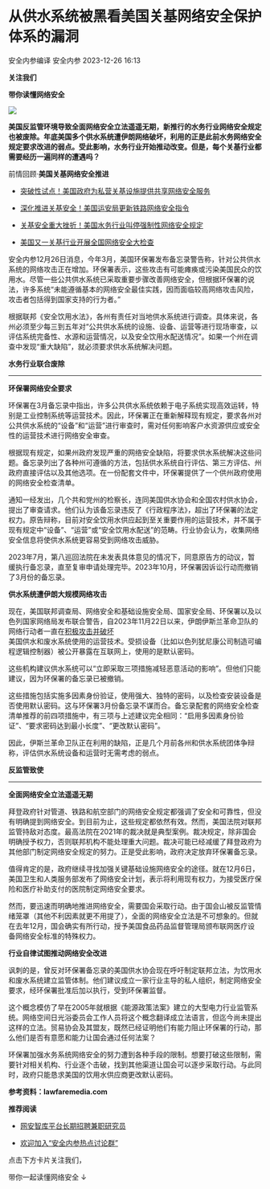 #  从供水系统被黑看美国关基网络安全保护体系的漏洞   
安全内参编译  安全内参   2023-12-26 16:13  
  
**关注我们**  
  
  
**带你读懂网络安全**  
  
  
![](https://mmbiz.qpic.cn/sz_mmbiz_jpg/FzZb53e8g7vQ0NWEgFIdmPL2ygumbOpeucRykHfSvYK3IbY9X6PFJfX7YWticfnW5urnN9qUbasGrJWtA1QnJAg/640?wx_fmt=jpeg "")  
  
  
**美国反监管环境导致全面网络安全立法遥遥无期，新推行的水务行业网络安全规定也被废除。年底美国多个供水系统遭伊朗网络破坏，利用的正是此前水务网络安全规定要求改进的弱点。受此影响，水务行业开始推动改变。但是，每个关基行业都需要经历一遍同样的遭遇吗？**  
  
前情回顾·**美国关基网络安全推进**  
- [突破性试点！美国政府为私营关基设施提供共享网络安全服务](http://mp.weixin.qq.com/s?__biz=MzI4NDY2MDMwMw==&mid=2247510332&idx=1&sn=d8d1cf093232fa86edb85c544b55241b&chksm=ebfaee1cdc8d670ab593eacda37f5148061e16ac95135c94b45f78fc820ba4c3202fcda52c67&scene=21#wechat_redirect)  
  
  
- [深化推进关基安全！美国运安局更新铁路网络安全指令](http://mp.weixin.qq.com/s?__biz=MzI4NDY2MDMwMw==&mid=2247510122&idx=1&sn=36da33124a999d9cf3fdb2b923379bbc&chksm=ebfaef4adc8d665c93ea60c09807e6fa964b3e7f641f958bd0faeb0a65f1cd972e4b07dbf7d7&scene=21#wechat_redirect)  
  
  
- [关基安全重大挫折！美国水务行业叫停强制性网络安全规定](http://mp.weixin.qq.com/s?__biz=MzI4NDY2MDMwMw==&mid=2247510043&idx=1&sn=c4b9081b92f0889168085190e0a349f5&chksm=ebfaef3bdc8d662de1aac6cf0c6d115a27ed64ba7411c0ca1fe653cff164378903eccc239253&scene=21#wechat_redirect)  
  
  
- [美国又一关基行业开展全国网络安全大检查](http://mp.weixin.qq.com/s?__biz=MzI4NDY2MDMwMw==&mid=2247508017&idx=1&sn=041a8c84ee5b4c449f835ba306b3a248&chksm=ebfae711dc8d6e079c10859593c5e4347ea1641fa64a9a3ef9db075f1fa5e686301c992161bf&scene=21#wechat_redirect)  
  
  
  
  
安全内参12月26日消息，今年3月，美国环保署发布备忘录警告称，针对公共供水系统的网络攻击正在增加。环保署表示，这些攻击有可能瘫痪或污染美国民众的饮用水。尽管一些公共供水系统已采取重要步骤改善网络安全，但根据环保署的说法，许多系统“未能遵循基本的网络安全最佳实践，因而面临较高网络攻击风险，攻击者包括得到国家支持的行为者。”  
  
根据联邦《安全饮用水法》，各州有责任对当地供水系统进行调查。具体来说，各州必须至少每三到五年对“公共供水系统的设施、设备、运营等进行现场审查，以评估系统完备性、水源和运营情况，以及安全饮用水配送情况”。如果一个州在调查中发现“重大缺陷”，就必须要求供水系统解决问题。  
  
  
**水务行业联合废除**  
  
****  
**环保署网络安全要求**  
  
  
  
环保署在3月备忘录中指出，许多公共供水系统依赖于电子系统实现高效运转，特别是工业控制系统等运营技术。因此，环保署正在重新解释现有规定，要求各州对公共供水系统的“设备”和“运营”进行审查时，需对任何影响客户水资源供应或安全性的运营技术进行网络安全审查。  
  
根据现有规定，如果州政府发现严重的网络安全缺陷，将要求供水系统解决这些问题。备忘录列出了各种州可遵循的方法，包括供水系统自行评估、第三方评估、州政府直接评估以及其他选项。在一份配套文件中，环保署提供了一个供州政府使用的网络安全检查清单。  
  
通知一经发出，几个共和党州的检察长，连同美国供水协会和全国农村供水协会，提出了审查请求。他们认为该备忘录违反了《行政程序法》，超出了环保署的法定权力。原告辩称，目前对安全饮用水供应起到至关重要作用的运营技术，并不属于现有规定中“设备”、“运营”或“安全饮用水配送”的范畴。行业协会认为，收集网络安全信息将使供水系统更容易受到网络攻击威胁。  
  
2023年7月，第八巡回法院在未发表具体意见的情况下，同意原告方的动议，暂缓执行备忘录，直至复审申请处理完毕。2023年10月，环保署因诉讼行动而撤销了3月份的备忘录。  
  
  
**供水系统遭伊朗大规模网络攻击**  
  
  
  
现在，美国联邦调查局、网络安全和基础设施安全局、国家安全局、环保署以及以色列国家网络局发布联合警告，自2023年11月22日以来，伊朗伊斯兰革命卫队的网络行动者一直在[积极攻击并破坏](http://mp.weixin.qq.com/s?__biz=MzI4NDY2MDMwMw==&mid=2247510397&idx=1&sn=97dc28ece4350311dfc0727d9ef882f9&chksm=ebfaee5ddc8d674b67ad9c23a7095c7c15cee687fd677a293056bd54abad75c040be98939931&scene=21#wechat_redirect)  
美国供水和废水系统使用的运营技术。受损设备（比如以色列犹尼康公司制造可编程逻辑控制器）被公开暴露在互联网上，使用的是默认密码。  
  
这些机构建议供水系统可以“立即采取三项措施减轻恶意活动的影响”。但他们只能建议，因为环保署的备忘录已被撤销。  
  
这些措施包括实施多因素身份验证，使用强大、独特的密码，以及检查安装设备是否使用默认密码。这与环保署3月份备忘录不谋而合。备忘录配套的网络安全检查清单推荐的前四项措施中，有三项与上述建议完全相同：“启用多因素身份验证”、“要求密码达到最小长度”、“更改默认密码”。  
  
因此，伊斯兰革命卫队正在利用的缺陷，正是几个月前各州和供水系统团体争辩称，评估供水系统设备和运营时无需考虑的弱点。  
  
  
**反监管致使**  
  
****  
**全面网络安全立法遥遥无期**  
  
  
  
拜登政府针对管道、铁路和航空部门的网络安全规定都强调了安全和可靠性，但没有明确提到网络安全。到目前为止，这些规定都依然有效。然而，美国法院对联邦监管持敌对态度。最高法院在2021年的裁决就是典型案例。裁决规定，除非国会明确授予权力，否则联邦机构不能处理重大问题。裁决可能已经减缓了拜登政府为其他部门制定网络安全规定的努力。正是受此影响，政府决定放弃环保署备忘录。  
  
值得肯定的是，政府继续寻找加强关键基础设施网络安全的途径。就在12月6日，美国卫生和人类服务部发布了网络安全计划，表示将利用现有权力，为接受医疗保险和医疗补助支付的医院制定网络安全要求。  
  
然而，要迅速而明确地推进网络安全，需要国会采取行动。由于国会山被反监管情绪笼罩（其他不利因素就更不用提了），全面的网络安全立法是不可想象的。但就在去年12月，国会确实有所行动，授予美国食品药品监督管理局颁布联网医疗设备网络安全标准的特殊权力。  
  
  
**行业自律试图推动网络安全改进**  
  
  
  
讽刺的是，曾反对环保署备忘录的美国供水协会现在呼吁制定联邦立法，为饮用水和废水系统建立监管体制。他们建议成立一家行业主导的私人组织，制定网络安全要求，经环保署批准后加以执行，受到环保署监督。  
  
这个概念模仿了早在2005年就根据《能源政策法案》建立的大型电力行业监管系统。网络空间日光浴委员会工作人员将这个概念翻译成立法语言，但迄今尚未提出这样的立法。贸易协会及其盟友，既然已经证明他们有能力阻止环保署的行动，那么他们是否有意愿和能力让国会通过任何法案？  
  
环保署加强水务系统网络安全的努力遭到各种手段的限制。想要打破这些限制，需要针对相关机构、行业逐个击破，找到其他渠道让国会可以逐步采取行动。与此同时，政府只能恳求美国的饮用水供应商更改默认密码。  
  
  
**参考资料：lawfaremedia.com**  
  
  
**推荐阅读**  
- [网安智库平台长期招聘兼职研究员](http://mp.weixin.qq.com/s?__biz=MzI4NDY2MDMwMw==&mid=2247499450&idx=2&sn=2da3ca2e0b4d4f9f56ea7f7579afc378&chksm=ebfab99adc8d308c3ba6e7a74bd41beadf39f1b0e38a39f7235db4c305c06caa49ff63a0cc1d&scene=21#wechat_redirect)  
  
  
- [欢迎加入“安全内参热点讨论群”](https://mp.weixin.qq.com/s?__biz=MzI4NDY2MDMwMw==&mid=2247501251&idx=1&sn=8b6ebecbe80c1c72317948494f87b489&chksm=ebfa82e3dc8d0bf595d039e75b446e14ab96bf63cf8ffc5d553b58248dde3424fb18e6947440&token=525430415&lang=zh_CN&scene=21#wechat_redirect)  
  
  
  
  
  
  
  
点击下方卡片关注我们，  
  
带你一起读懂网络安全 ↓  
  
  
  
  
